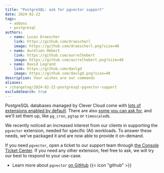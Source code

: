 ```yaml
---
title: "PostgreSQL: ask for pgvector support"
date: 2024-02-22
tags:
  - addons
  - postgresql
authors:
  - name: Lucas Draescher
    link: https://github.com/draescherl
    image: https://github.com/draescherl.png?size=40
  - name: Aurélien Hébert
    link: https://github.com/aurrelhebert
    image: https://github.com/aurrelhebert.png?size=40
  - name: David Legrand
    link: https://github.com/davlgd
    image: https://github.com/davlgd.png?size=40
description: Your wishes are our commands
aliases:
- /changelog/2024-02-22-postgresql-pgvector-support
excludeSearch: true
---
```


PostgreSQL databases managed by Clever Cloud come with [lots of extensions enabled by default](/developers/doc/addons/postgresql/#default-extensions). There are also [some you can ask for](/developers/doc/addons/postgresql/#on-demand-extensions), and we'll set them up, like `pg_cron`, `pgtap` or `timescaledb`.

We recently noticed an increased interest from our clients in supporting the `pgvector` extension, needed for specific (AI) workloads. To answer these needs, we've packaged it and are now able to provide it on-demand.

If you need `pgvector`, open a ticket to our support team through [the Console Ticket Center](https://console.clever-cloud.com/ticket-center-choice). If you need any other extension, feel free to ask, we will try our best to respond to your use-case.

- Learn more about `pgvector` [on GitHub](https://github.com/pgvector/pgvector) {{< icon "github" >}}